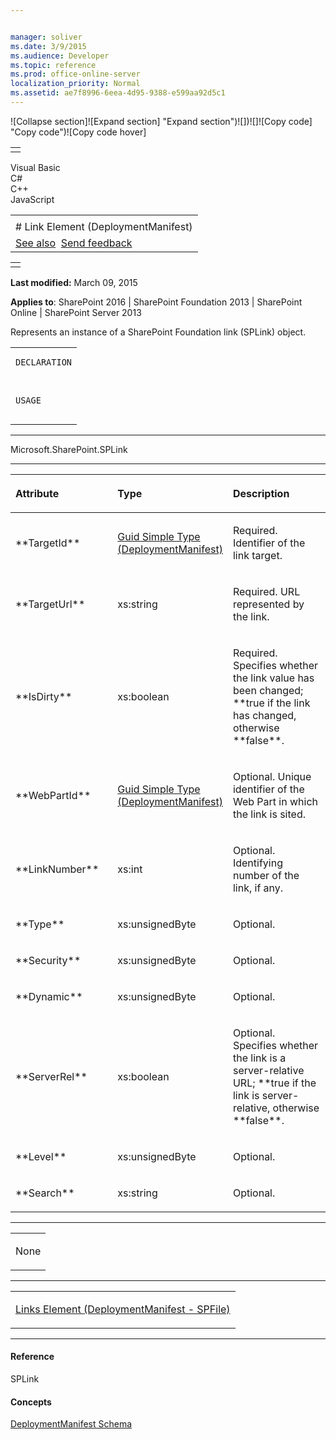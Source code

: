```yaml
---


manager: soliver
ms.date: 3/9/2015
ms.audience: Developer
ms.topic: reference
ms.prod: office-online-server
localization_priority: Normal
ms.assetid: ae7f8996-6eea-4d95-9388-e599aa92d5c1
---
```


![Collapse
section]![Expand
section] "Expand section")![]()![])![]![]()![Copy
code] "Copy code")![Copy code
hover]
<table>
<tbody>
<tr class="odd">
<td align="left"></td>
</tr>
</tbody>
</table>

Visual Basic  
C\#  
C++  
JavaScript  

<table>
<tbody>
<tr class="odd">
<td align="left"><span id="runningHeaderText"></span></td>
</tr>
<tr class="even">
<td align="left"># Link Element (DeploymentManifest)</td>
</tr>
<tr class="odd">
<td align="left"><a href="#seeAlsoToggle">See also</a>  <span id="headfeedbackarea" class="feedbackhead"><a href="javascript:SubmitFeedback(&#39;docthis@Microsoft.com&#39;,&#39;&#39;,&#39;&#39;,&#39;&#39;,&#39;1.0.18082.1225&#39;,&#39;%0\dThank%20you%20for%20your%20feedback.%20The%20developer%20writing%20teams%20use%20your%20feedback%20to%20improve%20documentation.%20While%20we%20are%20reviewing%20your%20feedback,%20we%20may%20send%20you%20e-mail%20to%20ask%20for%20clarification%20or%20feedback%20on%20a%20solution.%20We%20do%20not%20use%20your%20e-mail%20address%20for%20any%20other%20purpose%20and%20we%20delete%20it%20after%20we%20finish%20our%20review.%0\AFor%20further%20information%20about%20the%20privacy%20policies%20of%20Microsoft,%20please%20see%20http://privacy.microsoft.com/en-us/default.aspx.%0\A%0\d&#39;,&#39;Customer%20feedback&#39;);">Send feedback</a></span></td>
</tr>
</tbody>
</table>

<table>
<colgroup>
<col width="100%" />
</colgroup>
<tbody>
<tr class="odd">
<td align="left"></td>
</tr>
</tbody>
</table>

**Last modified:** March 09, 2015

**Applies to**: SharePoint 2016 | SharePoint Foundation 2013 |
SharePoint Online | SharePoint Server 2013

Represents an instance of a SharePoint Foundation link (<span
sdata="cer" target="T:Microsoft.SharePoint.SPLink"><span
class="nolink">SPLink</span></span>) object.

<span codelanguage="other"></span>
<table>
<colgroup>
<col width="100%" />
</colgroup>
<tbody>
<tr class="odd">
<td align="left"><pre><code>DECLARATION
<xs:element name="Link" 
        type="SPLink" 
        minOccurs="0" maxOccurs="unbounded" 
/>

USAGE
<Links>
        <Link
                TargetId="Guid"
                TargetUrl="xs:string"
                IsDirty="xs:boolean"
                WebPartId="Guid"
                LinkNumber="xs:int"
                Type="xs:unsignedByte"
                Security="xs:unsignedByte"
                Dynamic="xs:unsignedByte"
                ServerRel="xs:boolean"
                Level="xs:unsignedByte"
                Search="xs:string"
        />
</Links></code></pre></td>
</tr>
</tbody>
</table>


-----------------------------------------------------------------------------------------------------------------------------------------------------------------------------------------

<span sdata="cer" target="T:Microsoft.SharePoint.SPLink"><span
class="nolink">Microsoft.SharePoint.SPLink</span></span>


-----------------------------------------------------------------------------------------------------------------------------------------------------------------------------------------------

<table>
<colgroup>
<col width="33%" />
<col width="33%" />
<col width="33%" />
</colgroup>
<thead>
<tr class="header">
<th align="left"><p>Attribute</p></th>
<th align="left"><p>Type</p></th>
<th align="left"><p>Description</p></th>
</tr>
</thead>
<tbody>
<tr class="odd">
<td align="left"><p>**TargetId**</p></td>
<td align="left"><p><span sdata="link"><a href="guid-simple-type-deploymentmanifest.md">Guid Simple Type (DeploymentManifest)</a></span></p></td>
<td align="left"><p>Required. Identifier of the link target.</p></td>
</tr>
<tr class="even">
<td align="left"><p>**TargetUrl**</p></td>
<td align="left"><p>xs:string</p></td>
<td align="left"><p>Required. URL represented by the link.</p></td>
</tr>
<tr class="odd">
<td align="left"><p>**IsDirty**</p></td>
<td align="left"><p>xs:boolean</p></td>
<td align="left"><p>Required. Specifies whether the link value has been changed; **true</span> if the link has changed, otherwise **false**.</p></td>
</tr>
<tr class="even">
<td align="left"><p>**WebPartId**</p></td>
<td align="left"><p><span sdata="link"><a href="guid-simple-type-deploymentmanifest.md">Guid Simple Type (DeploymentManifest)</a></span></p></td>
<td align="left"><p>Optional. Unique identifier of the Web Part in which the link is sited.</p></td>
</tr>
<tr class="odd">
<td align="left"><p>**LinkNumber**</p></td>
<td align="left"><p>xs:int</p></td>
<td align="left"><p>Optional. Identifying number of the link, if any.</p></td>
</tr>
<tr class="even">
<td align="left"><p>**Type**</p></td>
<td align="left"><p>xs:unsignedByte</p></td>
<td align="left"><p>Optional.</p></td>
</tr>
<tr class="odd">
<td align="left"><p>**Security**</p></td>
<td align="left"><p>xs:unsignedByte</p></td>
<td align="left"><p>Optional.</p></td>
</tr>
<tr class="even">
<td align="left"><p>**Dynamic**</p></td>
<td align="left"><p>xs:unsignedByte</p></td>
<td align="left"><p>Optional.</p></td>
</tr>
<tr class="odd">
<td align="left"><p>**ServerRel**</p></td>
<td align="left"><p>xs:boolean</p></td>
<td align="left"><p>Optional. Specifies whether the link is a server-relative URL; **true</span> if the link is server-relative, otherwise **false**.</p></td>
</tr>
<tr class="even">
<td align="left"><p>**Level**</p></td>
<td align="left"><p>xs:unsignedByte</p></td>
<td align="left"><p>Optional.</p></td>
</tr>
<tr class="odd">
<td align="left"><p>**Search**</p></td>
<td align="left"><p>xs:string</p></td>
<td align="left"><p>Optional.</p></td>
</tr>
</tbody>
</table>


---------------------------------------------------------------------------------------------------------------------------------------------------------------------------------------------------

<table>
<colgroup>
<col width="100%" />
</colgroup>
<tbody>
<tr class="odd">
<td align="left"><p>None</p></td>
</tr>
</tbody>
</table>


----------------------------------------------------------------------------------------------------------------------------------------------------------------------------------------------------

<table>
<colgroup>
<col width="100%" />
</colgroup>
<tbody>
<tr class="odd">
<td align="left"><p><span sdata="link"><a href="links-element-deploymentmanifestspfile.md">Links Element (DeploymentManifest - SPFile)</a></span></p></td>
</tr>
</tbody>
</table>


-------------------------------------------------------------------------------------------------------------------------------------------------------------------------------------------

#### Reference

<span sdata="cer" target="T:Microsoft.SharePoint.SPLink"><span
class="nolink">SPLink</span></span>

#### Concepts

[DeploymentManifest
Schema](deploymentmanifest-schema.md)</span>








